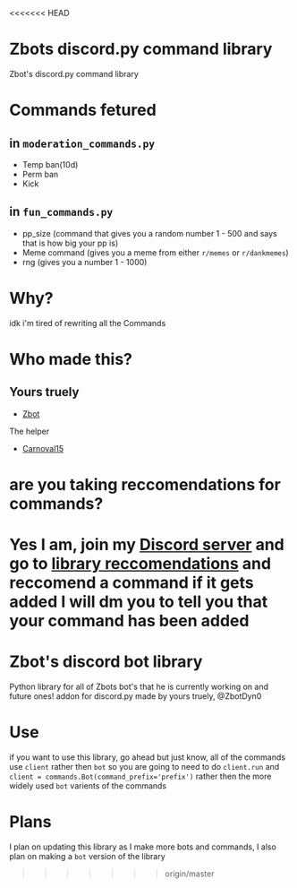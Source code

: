 <<<<<<< HEAD
# Zbots discord.py command library
Zbot's discord.py command library

# Commands fetured
in `moderation_commands.py`
-
- Temp ban(10d)
- Perm ban
- Kick

in `fun_commands.py`
-
- pp_size (command that gives you a random number 1 - 500 and says that is how big your pp is)
- Meme command (gives you a meme from either `r/memes` or `r/dankmemes`)
- rng (gives you a number 1 - 1000)

# Why?
idk i'm tired of rewriting all the Commands

# Who made this?

Yours truely
-
- [Zbot](https://github.com/ZbotDyn0)

The helper
- [Carnoval15](https://github.com/Carnoval15)

# are you taking reccomendations for commands?
Yes I am, join my [Discord server](https://discord.gg/JeTmq9B63J) and go to [library reccomendations](https://discord.com/channels/816430534757580830/854420815079800832) and reccomend a command
if it gets added I will dm you to tell you that your command has been added
=======
# Zbot's discord bot library
Python library for all of Zbots bot's that he is currently working on and future ones!
addon for discord.py made by yours truely, @ZbotDyn0

# Use
if you want to use this library, go ahead but just know, all of the commands use `client` rather then `bot` so you are going to need to do `client.run` and `client = commands.Bot(command_prefix='prefix')` rather then the more widely used `bot` varients of the commands

# Plans
I plan on updating this library as I make more bots and commands, I also plan on making a `bot` version of the library
>>>>>>> origin/master
